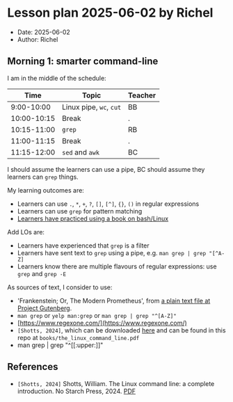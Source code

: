 # Lesson plan 2025-06-02 by Richel

- Date: 2025-06-02
- Author: Richel

## Morning 1: smarter command-line

I am in the middle of the schedule:

Time        | Topic                 |Teacher
------------|-----------------------|-------
9:00-10:00  |Linux pipe, `wc`, `cut`|BB
10:00-10:15 |Break                  |.
10:15-11:00 |`grep`                 |RB
11:00-11:15 |Break                  |.
11:15-12:00 |`sed` and `awk`        |BC

I should assume the learners can use a pipe,
BC should assume they learners can `grep` things.

My learning outcomes are:

<!-- markdownlint-disable MD013 --><!-- Tables cannot be split up over lines, hence will break 80 characters per line -->

- Learners can use `.`, `*`, `+`, `?`, `[]`, `[^]`, `{}`, `()` in regular expressions                                   
- Learners can use `grep` for pattern matching                                                                          
- [Learners have practiced using a book on bash/Linux](https://github.com/UPPMAX/naiss_intermediate_bash_linux/issues/7)

<!-- markdownlint-enable MD013 -->

Add LOs are:

- Learners have experienced that `grep` is a filter
- Learners have sent text to `grep` using a pipe, e.g. `man grep | grep "[^A-Z]`
- Learners know there are multiple flavours of regular expressions:
  use `grep` and `grep -E` 

As sources of text, I consider to use:

- 'Frankenstein; Or, The Modern Prometheus',
  from [a plain text file at Project Gutenberg](https://www.gutenberg.org/cache/epub/84/pg84.txt).
- `man grep` or `yelp man:grep` or `man grep | grep "^[A-Z]"`
- [https://www.regexone.com/](https://www.regexone.com/)
- `[Shotts, 2024]`, which can be downloaded
  [here](https://sourceforge.net/projects/linuxcommand/files/AWTLCL/21.10/AWTLCL-21.10.pdf/download)
  and can be found in this repo at `books/the_linux_command_line.pdf`
- man grep | grep "^[[:upper:]]"






## References

- `[Shotts, 2024]` Shotts, William.
  The Linux command line: a complete introduction. No Starch Press, 2024.
  [PDF](books/the_linux_command_line.pdf)
